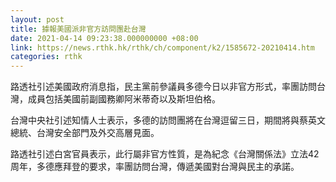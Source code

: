 ```yaml
---
layout: post
title: 據報美國派非官方訪問團赴台灣
date: 2021-04-14 09:23:38.000000000 +08:00
link: https://news.rthk.hk/rthk/ch/component/k2/1585672-20210414.htm
categories: rthk
---
```


路透社引述美國政府消息指，民主黨前參議員多德今日以非官方形式，率團訪問台灣，成員包括美國前副國務卿阿米蒂奇以及斯坦伯格。

台灣中央社引述知情人士表示，多德的訪問團將在台灣逗留三日，期間將與蔡英文總統、台灣安全部門及外交高層見面。

路透社引述白宮官員表示，此行屬非官方性質，是為紀念《台灣關係法》立法42周年，多德應拜登的要求，率團訪問台灣，傳遞美國對台灣與民主的承諾。
